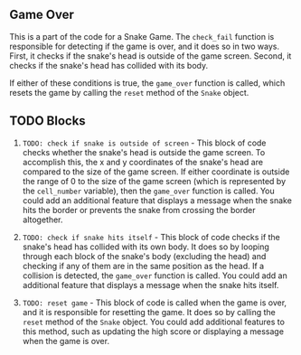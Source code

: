 ## Game Over

This is a part of the code for a Snake Game. The `check_fail` function is responsible for detecting if the game is over, and it does so in two ways. First, it checks if the snake's head is outside of the game screen. Second, it checks if the snake's head has collided with its body.

If either of these conditions is true, the `game_over` function is called, which resets the game by calling the `reset` method of the `Snake` object.

## TODO Blocks

1. `TODO: check if snake is outside of screen` - This block of code checks whether the snake's head is outside the game screen. To accomplish this, the x and y coordinates of the snake's head are compared to the size of the game screen. If either coordinate is outside the range of 0 to the size of the game screen (which is represented by the `cell_number` variable), then the `game_over` function is called. You could add an additional feature that displays a message when the snake hits the border or prevents the snake from crossing the border altogether.

2. `TODO: check if snake hits itself` - This block of code checks if the snake's head has collided with its own body. It does so by looping through each block of the snake's body (excluding the head) and checking if any of them are in the same position as the head. If a collision is detected, the `game_over` function is called. You could add an additional feature that displays a message when the snake hits itself.

3. `TODO: reset game` - This block of code is called when the game is over, and it is responsible for resetting the game. It does so by calling the `reset` method of the `Snake` object. You could add additional features to this method, such as updating the high score or displaying a message when the game is over.
